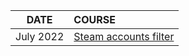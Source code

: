 | DATE       | COURSE                                                                                           |
| :--------: | :----------------------------------------------------------------------------------------------- |
| July 2022  | [Steam accounts filter](https://github.com/glebsuprun/Portfolio/tree/main/steam-accounts-filter) |